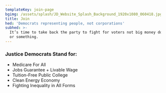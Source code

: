 ```yaml
---
templateKey: join-page
bgimg: /assets/splash/JD_Website_Splash_Background_1920x1080_060418.jpg
title: Join
hed: 'Democrats representing people, not corporations'
subhed: >-
  It’s time to take back the party to fight for voters not big money donors...
  or something.
---
```


### Justice Democrats Stand for:

* Medicare For All
* Jobs Guarantee + Livable Wage
* Tuition-Free Public College
* Clean Energy Economy
* Fighting Inequality in All Forms

